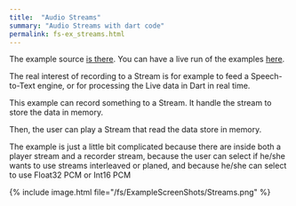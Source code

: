 ```yaml
---
title:  "Audio Streams"
summary: "Audio Streams with dart code"
permalink: fs-ex_streams.html
---
```

The example source [is there](https://github.com/canardoux/flutter_sound/blob/master/example/lib/streams/streams.dart). You can have a live run of the examples [here](/tau/fs/live/index.html).

The real interest of recording to a Stream is for example to feed a Speech-to-Text engine, or for processing the Live data in Dart in real time.

This example can record something to a Stream. It handle the stream to store the data in memory.

Then, the user can play a Stream that read the data store in memory.

The example is just a little bit complicated because there are inside both a player stream and a recorder stream,
because the user can select if he/she wants to use streams interleaved or planed, and because he/she can select to use
Float32 PCM or Int16 PCM

{% include image.html file="/fs/ExampleScreenShots/Streams.png" %}
